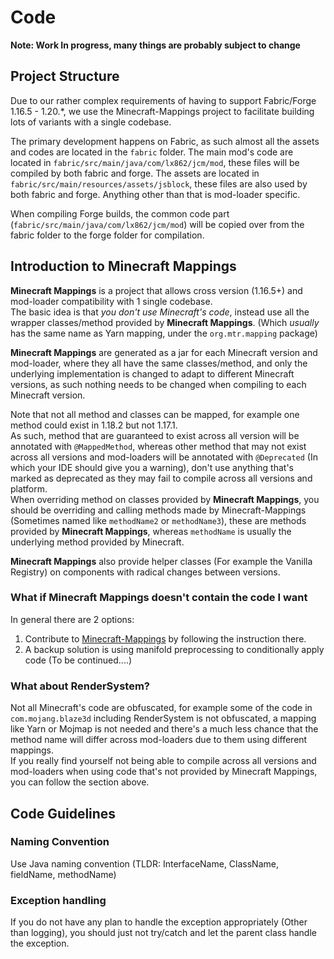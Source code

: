 # Code
**Note: Work In progress, many things are probably subject to change**

## Project Structure
Due to our rather complex requirements of having to support Fabric/Forge 1.16.5 - 1.20.*, we use the Minecraft-Mappings project to facilitate building lots of variants with a single codebase.

The primary development happens on Fabric, as such almost all the assets and codes are located in the `fabric` folder.
The main mod's code are located in `fabric/src/main/java/com/lx862/jcm/mod`, these files will be compiled by both fabric and forge.
The assets are located in `fabric/src/main/resources/assets/jsblock`, these files are also used by both fabric and forge.
Anything other than that is mod-loader specific.

When compiling Forge builds, the common code part (`fabric/src/main/java/com/lx862/jcm/mod`) will be copied over from the fabric folder to the forge folder for compilation.

## Introduction to Minecraft Mappings
**Minecraft Mappings** is a project that allows cross version (1.16.5+) and mod-loader compatibility with 1 single codebase.  
The basic idea is that *you don't use Minecraft's code*, instead use all the wrapper classes/method provided by **Minecraft Mappings**. (Which *usually* has the same name as Yarn mapping, under the `org.mtr.mapping` package)

**Minecraft Mappings** are generated as a jar for each Minecraft version and mod-loader, where they all have the same classes/method, and only the underlying implementation is changed to adapt to different Minecraft versions, as such nothing needs to be changed when compiling to each Minecraft version.

Note that not all method and classes can be mapped, for example one method could exist in 1.18.2 but not 1.17.1.  
As such, method that are guaranteed to exist across all version will be annotated with `@MappedMethod`, whereas other method that may not exist across all versions and mod-loaders will be annotated with `@Deprecated` (In which your IDE should give you a warning), don't use anything that's marked as deprecated as they may fail to compile across all versions and platform.  
When overriding method on classes provided by **Minecraft Mappings**, you should be overriding and calling methods made by Minecraft-Mappings (Sometimes named like `methodName2` or `methodName3`), these are methods provided by **Minecraft Mappings**, whereas `methodName` is usually the underlying method provided by Minecraft.

**Minecraft Mappings** also provide helper classes (For example the Vanilla Registry) on components with radical changes between versions.
### What if Minecraft Mappings doesn't contain the code I want
In general there are 2 options:
1. Contribute to [Minecraft-Mappings](https://github.com/Minecraft-Transit-Railway/Minecraft-Mappings) by following the instruction there.
2. A backup solution is using manifold preprocessing to conditionally apply code (To be continued....)

### What about RenderSystem?
Not all Minecraft's code are obfuscated, for example some of the code in `com.mojang.blaze3d` including RenderSystem is not obfuscated, a mapping like Yarn or Mojmap is not needed and there's a much less chance that the method name will differ across mod-loaders due to them using different mappings.  
If you really find yourself not being able to compile across all versions and mod-loaders when using code that's not provided by Minecraft Mappings, you can follow the section above.

## Code Guidelines
### Naming Convention
Use Java naming convention (TLDR: InterfaceName, ClassName, fieldName, methodName)

### Exception handling
If you do not have any plan to handle the exception appropriately (Other than logging), you should just not try/catch and let the parent class handle the exception.